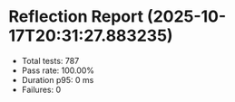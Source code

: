 # Reflection Report (2025-10-17T20:31:27.883235)

- Total tests: 787
- Pass rate: 100.00%
- Duration p95: 0 ms
- Failures: 0

